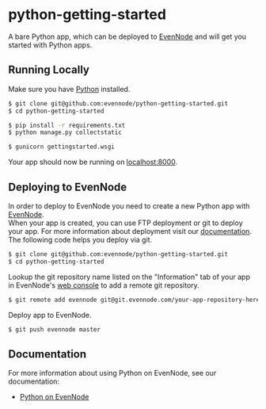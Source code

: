 # python-getting-started

A bare Python app, which can be deployed to [EvenNode](http://www.evennode.com) and will 
get you started with Python apps.

## Running Locally

Make sure you have [Python](http://install.python-guide.org) installed.

```sh
$ git clone git@github.com:evennode/python-getting-started.git
$ cd python-getting-started

$ pip install -r requirements.txt
$ python manage.py collectstatic

$ gunicorn gettingstarted.wsgi
```

Your app should now be running on [localhost:8000](http://localhost:8000/).

## Deploying to EvenNode

In order to deploy to EvenNode you need to create a new Python app with [EvenNode](http://www.evennode.com).  
When your app is created, you can use FTP deployment or git to deploy your app. 
For more information about deployment visit our [documentation](http://www.evennode.com/docs).
The following code helps you deploy via git.  

```sh
$ git clone git@github.com:evennode/python-getting-started.git
$ cd python-getting-started
```

Lookup the git repository name listed on the "Information" tab of your app in 
EvenNode's [web console](https://admin.evennode.com) to add a remote git repository.

```sh
$ git remote add evennode git@git.evennode.com/your-app-repository-here.git
```

Deploy app to EvenNode.

```sh
$ git push evennode master
```

## Documentation

For more information about using Python on EvenNode, see our documentation:

- [Python on EvenNode](http://www.evennode.com/docs/python)
